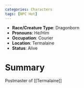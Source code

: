 ```yaml
---
categories: Characters
tags: [NPC Hot]
---
```


- **Race/Creature Type**: Dragonborn
- **Pronouns**:  He/Him
- **Occupation**: Courier
- **Location**: Termalaine
- **Status**: Alive

# Summary
Postmaster of [[Termalaine]]